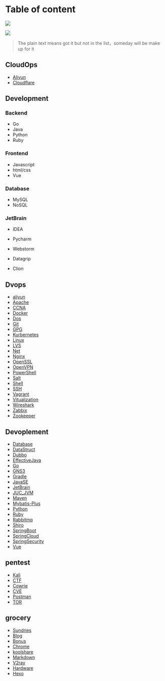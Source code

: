 

# Table of content

![](https://img.shields.io/github/last-commit/dhay3/archive)

![](https://img.shields.io/github/repo-size/dhay3/archive)

> The plain text means got it but not in the list，someday will be make up for it 

## CloudOps

- [Aliyun](Docs/CloudOps/Aliyun/)
- [Cloudflare](Docs/CloudOps/Cloudflare/)

## Development

### Backend

- Go
- Java
- Python
- Ruby

### Frontend

- Javascript
- html/css
- Vue

### Database

- MySQL
- NoSQL

### JetBrain

- IDEA

- Pycharm

- Webstorm

- Datagrip

- Clion

  

##  Dvops

- [aliyun](docs/aliyun)
- [Apache](docs/Apache)
- [CCNA](docs/CCNA)
- [Docker](docs/Docker)
- [Dos](docs/Dos)
- [Git](docs/Git)
- [GPG](docs/GPG)
- [Kurbernetes](docs/Kurbernetes)
- [Linux](docs/Linux/)
- [LVS](docs/LVS)
- [Net](docs/Net)
- [Nginx](docs/Nginx)
- [OpenSSL](docs/OpenSSL)
- [OpenVPN](docs/OpenVPN)
- [PowerShell](docs/Powershell)
- [Salt](docs/SaltStack)
- [Shell](docs/Shell)
- [SSH](docs/SSH)
- [Vagrant](docs/Vagrant)
- [Vitualization](docs/Vitualization)
- [Wireshark](docs/Net/Wireshark)
- [Zabbix](docs/Zabbix)
- [Zookeeper](docs/Zookeeper)

## Devoplement

- [Database](docs/Database)
- [DataStruct](docs/DataStruct)
- [Dubbo](docs/Dubbo)
- [EffectiveJava](docs/EffectiveJava)
- [Go](docs/Go)
- [GNS3](docs/GNS3)
- [Gradle](docs/Gradle)
- [JavaSE](docs/JavaSE)
- [JetBrain](docs/JetBrain)
- [JUC_JVM](docs/JUC_JVM)
- [Maven](docs/Maven)
- [Mybatis-Plus](docs/Mybatis-Plus)
- [Python](docs/Python)
- [Ruby](docs/Ruby)
- [Rabbitmq](docs/Rabbitmq)
- [Shiro](docs/Shiro)
- [SpringBoot](docs/SpringBoot)
- [SpringCloud](docs/SpringCloud)
- [SpringSecurity](docs/SpringSecurity)
- [Vue](docs/Vue)

## pentest

- [Kali](docs/Kali)
- [CTF](docs/CTF)
- [Cowrie](docs/Cowrie)
- [CVE](docs/CVE)
- [Postman](docs/Postman)
- [TOR](docs/TOR)

## grocery

- [Sundries](docs/Sundries)
- [Blog](docs/Blog)
- [Bonus](docs/Bonus)
- [Chrome](docs/Chrome)
- [koolshare](docs/koolshare)
- [Markdown](docs/Markdown)
- [V2ray](docs/V2ray)
- [Hardware](docs/Hardware)
- [Hexo](docs/Hexo)

